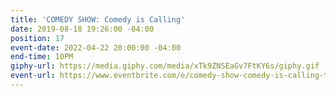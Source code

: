 ```yaml
---
title: 'COMEDY SHOW: Comedy is Calling'
date: 2019-08-18 19:26:00 -04:00
position: 17
event-date: 2022-04-22 20:00:00 -04:00
end-time: 10PM
giphy-url: https://media.giphy.com/media/xTk9ZNSEaGv7FtKY6s/giphy.gif
event-url: https://www.eventbrite.com/e/comedy-show-comedy-is-calling-tickets-311854022777
---
```


